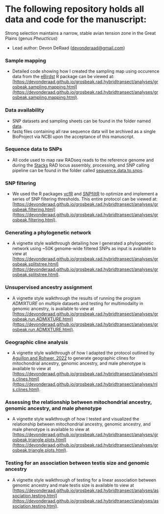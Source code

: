 # The following repository holds all data and code for the manuscript:
Strong selection maintains a narrow, stable avian tension zone in the Great Plains (genus *Pheucticus*)
- Lead author: Devon DeRaad (devonderaad@gmail.com)

### Sample mapping
* Detailed code showing how I created the sampling map using occurence data from the [eBirdst](https://ebird.github.io/ebirdst/) R package can be viewed at: [https://devonderaad.github.io/grosbeak.rad.hybridtransect/analyses/grosbeak.sampling.mapping.html](https://devonderaad.github.io/grosbeak.rad.hybridtransect/analyses/grosbeak.sampling.mapping.html).

### Data availability
* SNP datasets and sampling sheets can be found in the folder named [data](https://github.com/DevonDeRaad/grosbeak.rad.hybridtransect/tree/main/data).
* fastq files containing all raw sequence data will be archived as a single BioProject via NCBI upon the acceptance of this manuscript.

### Sequence data to SNPs
* All code used to map raw RADseq reads to the reference genome and  during the [Stacks](https://catchenlab.life.illinois.edu/stacks/) RAD locus assembly, processing, and SNP calling pipeline can be found in the folder called [sequence.data.to.snps](https://github.com/DevonDeRaad/grosbeak.rad.hybridtransect/tree/main/sequence.data.to.snps).

### SNP filtering
* We used the R packages [vcfR](https://knausb.github.io/vcfR_documentation/) and [SNPfiltR](https://devonderaad.github.io/SNPfiltR/) to optimize and implement a series of SNP filtering thresholds. This entire protocol can be viewed at: [https://devonderaad.github.io/grosbeak.rad.hybridtransect/analyses/grosbeak.filtering.html](https://devonderaad.github.io/grosbeak.rad.hybridtransect/analyses/grosbeak.filtering.html).

### Generating a phylogenetic network
* A vignette style walkthrough detailing how I generated a phylogenetic network using ~50K genome-wide filtered SNPs as input is available to view at [https://devonderaad.github.io/grosbeak.rad.hybridtransect/analyses/grosbeak.splitstree.html](https://devonderaad.github.io/grosbeak.rad.hybridtransect/analyses/grosbeak.splitstree.html).

### Unsupervised ancestry assignment
* A vignette style walkthrough the results of running the program *ADMIXTURE* on multiple datasets and testing for multimodality in genomic ancestry, is available to view at [https://devonderaad.github.io/grosbeak.rad.hybridtransect/analyses/grosbeak.run.ADMIXTURE.html](https://devonderaad.github.io/grosbeak.rad.hybridtransect/analyses/grosbeak.run.ADMIXTURE.html).

### Geographic cline analysis
* A vignette style walkthrough of how I adapted the protocol outlined by [Aguillon and Rohwer, 2022](https://academic.oup.com/evolut/article/76/5/1082/6881794) to generate geographic clines for mitochondrial ancestry, genomic ancestry, and male phenotype is available to view at [https://devonderaad.github.io/grosbeak.rad.hybridtransect/analyses/nls.clines.html](https://devonderaad.github.io/grosbeak.rad.hybridtransect/analyses/nls.clines.html).

### Assessing the relationship between mitochondrial ancestry, genomic ancestry, and male phenotype
* A vignette style walkthrough of how I tested and visualized the relationship between mitochondrial ancestry, genomic ancestry, and male phenotype is available to view at [https://devonderaad.github.io/grosbeak.rad.hybridtransect/analyses/grosbeak.triangle.plots.html](https://devonderaad.github.io/grosbeak.rad.hybridtransect/analyses/grosbeak.triangle.plots.html).
  
### Testing for an association between testis size and genomic ancestry
* A vignette style walkthrough of testing for a linear association between genomic ancestry and male testis size is available to view at [https://devonderaad.github.io/grosbeak.rad.hybridtransect/analyses/association.testing.html](https://devonderaad.github.io/grosbeak.rad.hybridtransect/analyses/association.testing.html).

